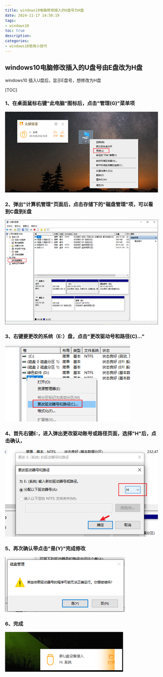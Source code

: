 ```yaml
---
title: windows10电脑修改插入的U盘号为H盘
date: 2024-11-17 14:50:19
tags: 
- windows10
toc: true
description: 
categories: 
- windows10使用小技巧 
---
```

## windows10电脑修改插入的U盘号由E盘改为H盘

windows10 插入U盘后，显示E盘号，想修改为H盘

[TOC]

### 1、在桌面鼠标右键"此电脑"图标后，点击"管理(G)"菜单项
![alt text](./2024-11-17-windows10电脑修改插入的U盘号为H盘/image.png)

### 2、弹出"计算机管理"页面后，点击存储下的"磁盘管理"项，可以看到C盘到E盘
![alt text](./2024-11-17-windows10电脑修改插入的U盘号为H盘/image-1.png)

### 3、右键要更改的系统（E:）盘，点击"更改驱动号和路径(C)..."
![alt text](./2024-11-17-windows10电脑修改插入的U盘号为H盘/image-2.png)

### 4、首先右键E:，进入弹出更改驱动账号或路径页面，选择"H"后，点击确认，
![alt text](./2024-11-17-windows10电脑修改插入的U盘号为H盘/image-5.png)

### 5、再次确认带点击"是(Y)"完成修改
![alt text](./2024-11-17-windows10电脑修改插入的U盘号为H盘/image-4.png)

### 6、完成
![alt text](./2024-11-17-windows10电脑修改插入的U盘号为H盘/image-3.png)